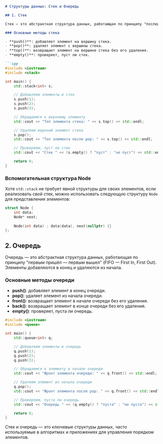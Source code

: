 ```markdown
# Структуры данных: Стек и Очередь

## 1. Стек

Стек — это абстрактная структура данных, работающая по принципу "последним пришёл — первым вышел" (LIFO — Last In, First Out). Элементы добавляются и удаляются только с одного конца, называемого верхушкой стека.

### Основные методы стека

- **push()**: добавляет элемент на вершину стека.
- **pop()**: удаляет элемент с вершины стека.
- **top()**: возвращает элемент на вершине стека без его удаления.
- **empty()**: проверяет, пуст ли стек.

```cpp
#include <iostream>
#include <stack>

int main() {
    std::stack<int> s;

    // Добавляем элементы в стек
    s.push(1);
    s.push(2);
    s.push(3);

    // Обращаемся к верхнему элементу
    std::cout << "Топ элемента стека: " << s.top() << std::endl;

    // Удаляем верхний элемент стека
    s.pop();
    std::cout << "Топ элемента после pop: " << s.top() << std::endl;

    // Проверяем, пуст ли стек
    std::cout << "Стек " << (s.empty() ? "пуст" : "не пуст") << std::endl;

    return 0;
}
```

### Вспомогательная структура Node

Хотя `std::stack` не требует явной структуры для своих элементов, если реализовать свой стек, можно использовать следующую структуру `Node` для представления элементов:

```cpp
struct Node {
    int data;
    Node* next;
    
    Node(int data) : data(data), next(nullptr) {}
};
```

## 2. Очередь

Очередь — это абстрактная структура данных, работающая по принципу "первым пришёл — первым вышел" (FIFO — First In, First Out). Элементы добавляются в конец и удаляются из начала.

### Основные методы очереди

- **push()**: добавляет элемент в конец очереди.
- **pop()**: удаляет элемент из начала очереди.
- **front()**: возвращает элемент в начале очереди без его удаления.
- **back()**: возвращает элемент в конце очереди без его удаления.
- **empty()**: проверяет, пуста ли очередь.

```cpp
#include <iostream>
#include <queue>

int main() {
    std::queue<int> q;

    // Добавляем элементы в очередь
    q.push(1);
    q.push(2);
    q.push(3);

    // Обращаемся к элементу в начале очереди
    std::cout << "Фронт элемента очереди: " << q.front() << std::endl;

    // Удаляем элемент из начала очереди
    q.pop();
    std::cout << "Фронт элемента после pop: " << q.front() << std::endl;

    // Проверяем, пуста ли очередь
    std::cout << "Очередь " << (q.empty() ? "пуста" : "не пуста") << std::endl;

    return 0;
}
```

Стек и очередь — это ключевые структуры данных, часто используемые в алгоритмах и приложениях для управления порядком элементов.
```
